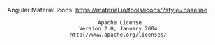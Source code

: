 Angular Material Icons: https://material.io/tools/icons/?style=baseline

                                 Apache License
                           Version 2.0, January 2004
                        http://www.apache.org/licenses/
